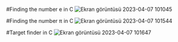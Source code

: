 #Finding the number e in C
![Ekran görüntüsü 2023-04-07 101045](https://user-images.githubusercontent.com/114644911/230561451-b762fa95-d146-45c8-9f41-bf1e56c38430.png)

#Finding the number π in C
![Ekran görüntüsü 2023-04-07 101544](https://user-images.githubusercontent.com/114644911/230561657-301c6fa2-4e11-42b8-bb7c-2dc315fa0d35.png)

#Target finder in C
![Ekran görüntüsü 2023-04-07 101647](https://user-images.githubusercontent.com/114644911/230561786-6047f594-98bd-4f65-b043-ae9b25659eec.png)
